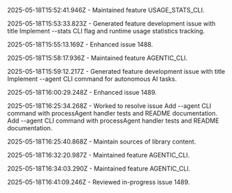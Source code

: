 2025-05-18T15:52:41.946Z - Maintained feature USAGE_STATS_CLI.

2025-05-18T15:53:33.823Z - Generated feature development issue with title Implement --stats CLI flag and runtime usage statistics tracking.

2025-05-18T15:55:13.169Z - Enhanced issue 1488.

2025-05-18T15:58:17.936Z - Maintained feature AGENTIC_CLI.

2025-05-18T15:59:12.217Z - Generated feature development issue with title Implement --agent CLI command for autonomous AI tasks.

2025-05-18T16:00:29.248Z - Enhanced issue 1489.

2025-05-18T16:25:34.268Z - Worked to resolve issue Add --agent CLI command with processAgent handler tests and README documentation. Add --agent CLI command with processAgent handler tests and README documentation.

2025-05-18T16:25:40.868Z - Maintain sources of library content.

2025-05-18T16:32:20.987Z - Maintained feature AGENTIC_CLI.

2025-05-18T16:34:03.290Z - Maintained feature AGENTIC_CLI.

2025-05-18T16:41:09.246Z - Reviewed in-progress issue 1489.

